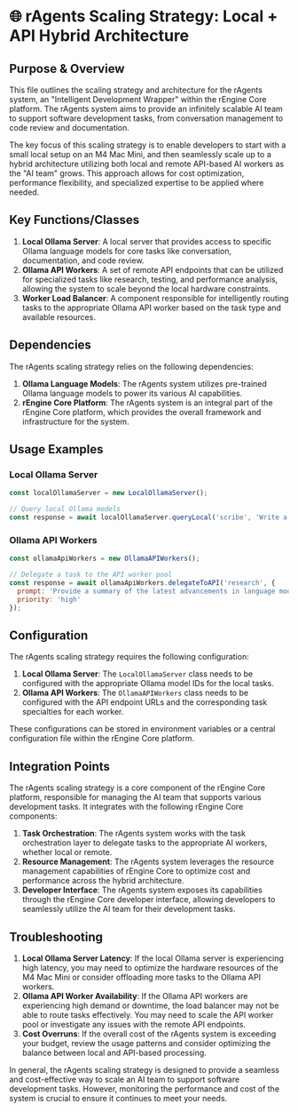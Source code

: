 # 🌐 rAgents Scaling Strategy: Local + API Hybrid Architecture

## Purpose & Overview

This file outlines the scaling strategy and architecture for the rAgents system, an "Intelligent Development Wrapper" within the rEngine Core platform. The rAgents system aims to provide an infinitely scalable AI team to support software development tasks, from conversation management to code review and documentation.

The key focus of this scaling strategy is to enable developers to start with a small local setup on an M4 Mac Mini, and then seamlessly scale up to a hybrid architecture utilizing both local and remote API-based AI workers as the "AI team" grows. This approach allows for cost optimization, performance flexibility, and specialized expertise to be applied where needed.

## Key Functions/Classes

1. **Local Ollama Server**: A local server that provides access to specific Ollama language models for core tasks like conversation, documentation, and code review.
2. **Ollama API Workers**: A set of remote API endpoints that can be utilized for specialized tasks like research, testing, and performance analysis, allowing the system to scale beyond the local hardware constraints.
3. **Worker Load Balancer**: A component responsible for intelligently routing tasks to the appropriate Ollama API worker based on the task type and available resources.

## Dependencies

The rAgents scaling strategy relies on the following dependencies:

1. **Ollama Language Models**: The rAgents system utilizes pre-trained Ollama language models to power its various AI capabilities.
2. **rEngine Core Platform**: The rAgents system is an integral part of the rEngine Core platform, which provides the overall framework and infrastructure for the system.

## Usage Examples

### Local Ollama Server

```javascript
const localOllamaServer = new LocalOllamaServer();

// Query local Ollama models
const response = await localOllamaServer.queryLocal('scribe', 'Write a summary of this document.');
```

### Ollama API Workers

```javascript
const ollamaApiWorkers = new OllamaAPIWorkers();

// Delegate a task to the API worker pool
const response = await ollamaApiWorkers.delegateToAPI('research', {
  prompt: 'Provide a summary of the latest advancements in language models.',
  priority: 'high'
});
```

## Configuration

The rAgents scaling strategy requires the following configuration:

1. **Local Ollama Server**: The `LocalOllamaServer` class needs to be configured with the appropriate Ollama model IDs for the local tasks.
2. **Ollama API Workers**: The `OllamaAPIWorkers` class needs to be configured with the API endpoint URLs and the corresponding task specialties for each worker.

These configurations can be stored in environment variables or a central configuration file within the rEngine Core platform.

## Integration Points

The rAgents scaling strategy is a core component of the rEngine Core platform, responsible for managing the AI team that supports various development tasks. It integrates with the following rEngine Core components:

1. **Task Orchestration**: The rAgents system works with the task orchestration layer to delegate tasks to the appropriate AI workers, whether local or remote.
2. **Resource Management**: The rAgents system leverages the resource management capabilities of rEngine Core to optimize cost and performance across the hybrid architecture.
3. **Developer Interface**: The rAgents system exposes its capabilities through the rEngine Core developer interface, allowing developers to seamlessly utilize the AI team for their development tasks.

## Troubleshooting

1. **Local Ollama Server Latency**: If the local Ollama server is experiencing high latency, you may need to optimize the hardware resources of the M4 Mac Mini or consider offloading more tasks to the Ollama API workers.
2. **Ollama API Worker Availability**: If the Ollama API workers are experiencing high demand or downtime, the load balancer may not be able to route tasks effectively. You may need to scale the API worker pool or investigate any issues with the remote API endpoints.
3. **Cost Overruns**: If the overall cost of the rAgents system is exceeding your budget, review the usage patterns and consider optimizing the balance between local and API-based processing.

In general, the rAgents scaling strategy is designed to provide a seamless and cost-effective way to scale an AI team to support software development tasks. However, monitoring the performance and cost of the system is crucial to ensure it continues to meet your needs.
